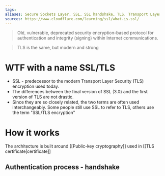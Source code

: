 ```yaml
---
tags: 
aliases: Secure Sockets Layer, SSL, SSL handshake, TLS, Transport Layer Security
sources: https://www.cloudflare.com/learning/ssl/what-is-ssl/
---
```

> Old, vulnerable, deprecated security encryption-based protocol for authentication and integrity (signing) within Internet communications. 

> TLS is the same, but modern and strong 
# WTF with a name SSL/TLS
- SSL - predecessor to the modern Transport Layer Security (TLS) encryption used today.
- The differences between the final version of SSL (3.0) and the first version of TLS are not drastic.
- Since they are so closely related, the two terms are often used interchangeably. Some people still use SSL to refer to TLS, others use the term "SSL/TLS encryption"

# How it works

The architecture is built around [[Public-key cryptography]] used in [[TLS certificate|certificate]]
## Authentication process - handshake
